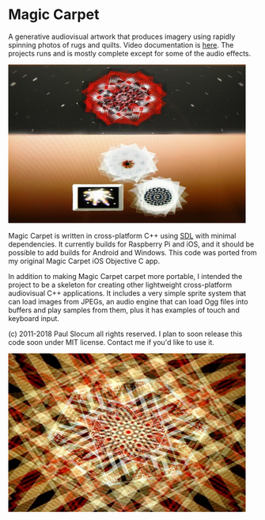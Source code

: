 # Magic Carpet

A generative audiovisual artwork that produces imagery using rapidly spinning photos of rugs and quilts.  Video documentation is [here](https://www.youtube.com/watch?v=vnxtZg9wPo4).  The projects runs and is mostly complete except for some of the audio effects.

![menu screenshot](media/screenshots/screen_menu_480x320.jpg)

Magic Carpet is written in cross-platform C++ using [SDL](https://www.libsdl.org/) with minimal dependencies.  It currently builds for Raspberry Pi and iOS, and it should be possible to add builds for Android and Windows.  This code was ported from my original Magic Carpet iOS Objective C app. 

In addition to making Magic Carpet carpet more portable, I intended the project to be a skeleton for creating other lightweight cross-platform audiovisual C++ applications.  It includes a very simple sprite system that can load images from JPEGs, an audio engine that can load Ogg files into buffers and play samples from them, plus it has examples of touch and keyboard input.

(c) 2011-2018 Paul Slocum all rights reserved.  I plan to soon release this code soon under MIT license.  Contact me if you'd like to use it.  

![menu screenshot](media/screenshots/screen_1_480x320.jpg)
